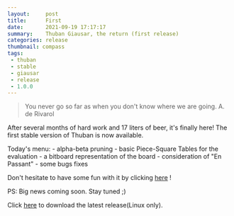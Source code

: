 ```yaml
---
layout:     post
title:      First
date:       2021-09-19 17:17:17
summary:    Thuban Giausar, the return (first release)
categories: release
thumbnail: compass
tags:
 - thuban
 - stable
 - giausar
 - release
 - 1.0.0
---
```

> You never go so far as when you don't know where we are going. A. de Rivarol

After several months of hard work and 17 liters of beer, it's finally here!  The first stable version of Thuban is now available. 

Today's menu: 
    - alpha-beta pruning
    - basic Piece-Square Tables for the evaluation
    - a bitboard representation of the board
    - consideration of "En Passant"
    - some bugs fixes

Don't hesitate to have some fun with it by clicking [here][1] !

PS: Big news coming soon. Stay tuned ;)

Click [here][2] to download the latest release(Linux only).

[1]: https://lichess.org/@/Thuban_official
[2]: https://github.com/thuban-bot/thuban-bot.github.io/raw/main/engine/thuban_giausar_1.0


